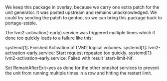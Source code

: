 We keep this package in overlay, because we carry one extra patch for
the unit generator. It was posted upstream and remains
unacknowledged. We could try sending the patch to gentoo, so we can
bring this package back to portage-stable.

The lvm2-activation(-early).service was triggered multiple times which
if done too quickly leads to a failure like this:

systemd[1]: Finished Activation of LVM2 logical volumes.
systemd[1]: lvm2-activation-early.service: Start request repeated too quickly.
systemd[1]: lvm2-activation-early.service: Failed with result 'start-limit-hit'.

Set RemainAfterExit=yes as done for the other oneshot services to
prevent the unit from running multiple times in a row and hitting the
restart limit.
